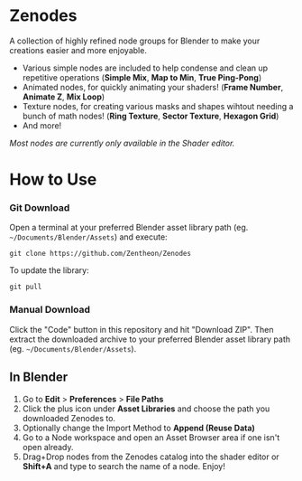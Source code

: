 # Zenodes
A collection of highly refined node groups for Blender to make your creations easier and more enjoyable.

- Various simple nodes are included to help condense and clean up repetitive operations (**Simple Mix**, **Map to Min**, **True Ping-Pong**)
- Animated nodes, for quickly animating your shaders! (**Frame Number**, **Animate Z**, **Mix Loop**)
- Texture nodes, for creating various masks and shapes wihtout needing a bunch of math nodes! (**Ring Texture**, **Sector Texture**, **Hexagon Grid**)
- And more!

*Most nodes are currently only available in the Shader editor.*

# How to Use
### Git Download
Open a terminal at your preferred Blender asset library path (eg. `~/Documents/Blender/Assets`) and execute:
```
git clone https://github.com/Zentheon/Zenodes
```
To update the library:
```
git pull
```
### Manual Download
Click the "Code" button in this repository and hit "Download ZIP". Then extract the downloaded archive to your preferred Blender asset library path (eg. `~/Documents/Blender/Assets`).

## In Blender
1. Go to **Edit** > **Preferences** > **File Paths**
2. Click the plus icon under **Asset Libraries** and choose the path you downloaded Zenodes to.
3. Optionally change the Import Method to **Append (Reuse Data)**
4. Go to a Node workspace and open an Asset Browser area if one isn't open already.
5. Drag+Drop nodes from the Zenodes catalog into the shader editor or **Shift+A** and type to search the name of a node. Enjoy!
